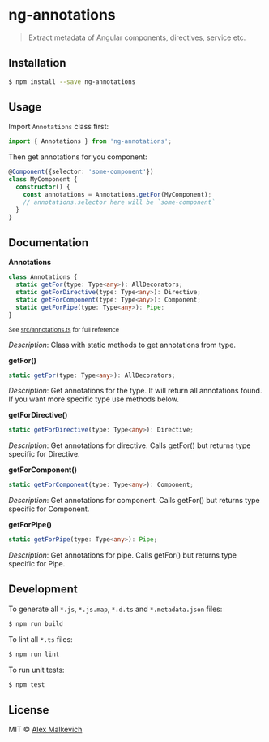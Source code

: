 # ng-annotations

> Extract metadata of Angular components, directives, service etc.

## Installation

```bash
$ npm install --save ng-annotations
```

## Usage

Import `Annotations` class first:
```ts
import { Annotations } from 'ng-annotations';
```

Then get annotations for you component:
```ts
@Component({selector: 'some-component'})
class MyComponent {
  constructor() {
    const annotations = Annotations.getFor(MyComponent);
    // annotations.selector here will be `some-component`
  }
}
```

## Documentation

**Annotations**
```ts
class Annotations {
  static getFor(type: Type<any>): AllDecorators;
  static getForDirective(type: Type<any>): Directive;
  static getForComponent(type: Type<any>): Component;
  static getForPipe(type: Type<any>): Pipe;
}
```

<sub>See [src/annotations.ts](./src/annotations.ts) for full reference</sub>

_Description_: Class with static methods to get annotations from type.

**getFor()**
```ts
static getFor(type: Type<any>): AllDecorators;
```

_Description_: Get annotations for the type.
It will return all annotations found. If you want more specific type use methods below.

**getForDirective()**
```ts
static getForDirective(type: Type<any>): Directive;
```

_Description_: Get annotations for directive.
Calls getFor() but returns type specific for Directive.

**getForComponent()**
```ts
static getForComponent(type: Type<any>): Component;
```

_Description_: Get annotations for component.
Calls getFor() but returns type specific for Component.

**getForPipe()**
```ts
static getForPipe(type: Type<any>): Pipe;
```

_Description_: Get annotations for pipe.
Calls getFor() but returns type specific for Pipe.

## Development

To generate all `*.js`, `*.js.map`, `*.d.ts` and `*.metadata.json` files:

```bash
$ npm run build
```

To lint all `*.ts` files:

```bash
$ npm run lint
```

To run unit tests:

```bash
$ npm test
```

## License

MIT © [Alex Malkevich](malkevich.alex@gmail.com)
